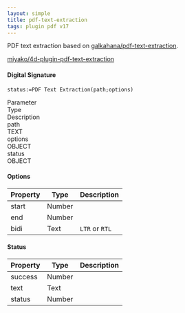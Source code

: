 ```yaml
---
layout: simple
title: pdf-text-extraction
tags: plugin pdf v17
---
```


PDF text extraction based on [galkahana/pdf-text-extraction](https://github.com/galkahana/pdf-text-extraction).

<!--more-->

[miyako/4d-plugin-pdf-text-extraction](https://github.com/miyako/4d-plugin-pdf-text-extraction/)


#### Digital Signature

```
status:=PDF Text Extraction(path;options)
```

<div class="grid">
  <div class="syntax-th cell cell--2">Parameter</div>
  <div class="syntax-th cell cell--2">Type</div>
  <div class="syntax-th cell cell--8">Description</div>
  <div class="syntax-td cell cell--2">path</div>
  <div class="syntax-td cell cell--2">TEXT</div>
  <div class="syntax-td cell cell--8"></div>    
  <div class="syntax-td cell cell--2">options</div>
  <div class="syntax-td cell cell--2">OBJECT</div>
  <div class="syntax-td cell cell--8"></div>      
  <div class="syntax-td cell cell--2">status</div>
  <div class="syntax-td cell cell--2">OBJECT</div>
  <div class="syntax-td cell cell--8"></div>          
</div>

#### Options

Property|Type|Description
------------|------|----
start | Number|
end |Number|
bidi |Text|`LTR` or `RTL`

#### Status

Property|Type|Description
------------|------|----
success | Number|
text |Text|
status |Number|
